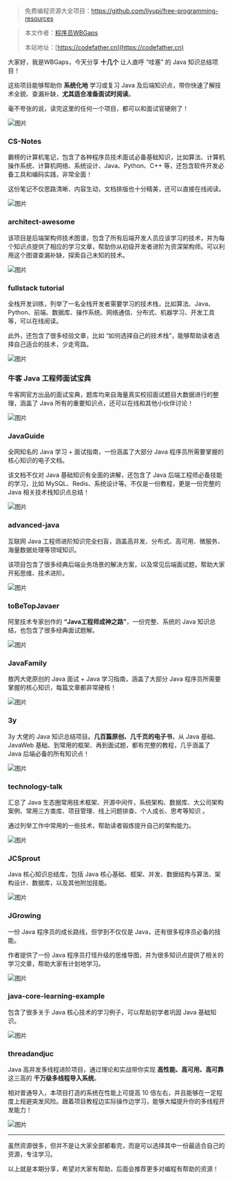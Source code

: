 > 免费编程资源大全项目：https://github.com/liyupi/free-programming-resources

> 本文作者：[程序员WBGaps](https://yuyuanweb.feishu.cn/wiki/Abldw5WkjidySxkKxU2cQdAtnah)
>
> 本站地址：[https://codefather.cn](https://codefather.cn)

大家好，我是WBGaps，今天分享 **十几个** 让人直呼 “哇塞” 的 Java 知识总结项目！

这些项目能够帮助你 **系统化地** 学习或复习 Java 及后端知识点，带你快速了解技术全貌、查漏补缺，**尤其适合准备面试时阅读**。

毫不夸张的说，读完这里的任何一个项目，都可以和面试官硬刚了！

![图片](https://pic.yupi.icu/5563/202311091038031.jpeg)

### CS-Notes

霸榜的计算机笔记，包含了各种程序员技术面试必备基础知识，比如算法、计算机操作系统、计算机网络、系统设计、Java、Python、C++ 等，还包含软件开发必备工具和编码实践，非常全面！

这份笔记不仅思路清晰、内容生动，文档排版也十分精美，还可以直接在线阅读。

![图片](https://pic.yupi.icu/5563/202311091038044.png)

### architect-awesome

该项目是后端架构师技术图谱，包含了所有后端开发人员应该学习的技术，并为每个知识点提供了相应的学习文章，帮助你从初级开发者进阶为资深架构师。可以利用这个图谱查漏补缺，探索自己未知的技术。

![图片](https://pic.yupi.icu/5563/202311091038028.png)

### fullstack tutorial

全栈开发训练，列举了一名全栈开发者需要学习的技术栈，比如算法、Java、Python、前端、数据库、操作系统、网络通信、分布式、机器学习、开发工具等，可以在线阅读。

此外，还包含了很多经验文章，比如 “如何选择自己的技术栈”，能够帮助读者选择自己适合的技术，少走弯路。

![图片](https://pic.yupi.icu/5563/202311091038053.png)

### 牛客 Java 工程师面试宝典

牛客网官方出品的面试宝典，题库均来自海量真实校招面试题目大数据进行的整理，涵盖了 Java 所有的重要知识点，还可以在线和其他小伙伴讨论！

![图片](https://pic.yupi.icu/5563/202311091038075.png)

### JavaGuide

全网知名的 Java 学习 + 面试指南，一份涵盖了大部分 Java 程序员所需要掌握的核心知识的电子文档。

该文档不仅对 Java 基础知识有全面的讲解，还包含了 Java 后端工程师必备技能的学习，比如 MySQL、Redis、系统设计等。不仅是一份教程，更是一份完整的 Java 相关技术栈知识点总结！

![图片](https://pic.yupi.icu/5563/202311091038086.png)

### advanced-java

互联网 Java 工程师进阶知识完全扫盲，涵盖高并发、分布式、高可用、微服务、海量数据处理等领域知识。

该项目包含了很多经典后端业务场景的解决方案，以及常见后端面试题，帮助大家开拓思维、技术进阶。

![图片](https://pic.yupi.icu/5563/202311091038482.png)

### toBeTopJavaer

阿里技术专家创作的 **“Java工程师成神之路”**，一份完整、系统的 Java 知识总结，也包含了很多经典面试题解。

![图片](https://pic.yupi.icu/5563/202311091038518.png)

### JavaFamily

敖丙大佬原创的 Java 面试 + Java 学习指南，涵盖了大部分 Java 程序员所需要掌握的核心知识，每篇文章都非常硬核！

![图片](https://pic.yupi.icu/5563/202311091038542.png)

### 3y

3y 大佬的 Java 知识总结项目。**几百篇原创、几千页的电子书**，从 Java 基础、JavaWeb 基础、到常用的框架、再到面试题，都有完整的教程，几乎涵盖了 Java 后端必备的所有知识点！

![图片](https://pic.yupi.icu/5563/202311091038547.png)

### technology-talk

汇总了 Java 生态圈常用技术框架、开源中间件，系统架构、数据库、大公司架构案例、常用三方类库、项目管理、线上问题排查、个人成长、思考等知识 。

通过列举工作中常用的一些技术，帮助读者锻炼提升自己的架构能力。

![图片](https://pic.yupi.icu/5563/202311091038549.png)

### JCSprout

Java 核心知识总结库，包括 Java 核心基础、框架、并发、数据结构与算法、架构设计、数据库，以及其他附加技能。

![图片](https://pic.yupi.icu/5563/202311091038687.png)

### JGrowing

一份 Java 程序员的成长路线，但学到不仅仅是 Java，还有很多程序员必备的技能。

作者提供了一份 Java 程序员打怪升级的思维导图，并为很多知识点提供了相关的学习文章，帮助大家有计划地学习。

![图片](https://pic.yupi.icu/5563/202311091038980.png)

### java-core-learning-example

包含了很多关于 Java 核心技术的学习例子，可以帮助初学者巩固 Java 基础知识。

![图片](https://pic.yupi.icu/5563/202311091038017.png)

### threadandjuc

Java 高并发多线程进阶项目，通过理论和实战带你实现 **高性能、高可用、高可靠** 这三高的 **千万级多线程导入系统**。

相对普通导入，本项目打造的系统在性能上可提高 10 倍左右，并且能够在一定程度上规避突发风险。跟着项目教程边实际操作边学习，能够大幅提升你的多线程开发能力！

![图片](https://pic.yupi.icu/5563/202311091038011.png)

------

虽然资源很多，但并不是让大家全部都看完，而是可以选择其中一份最适合自己的资源，专注学习。

以上就是本期分享，希望对大家有帮助，后面会推荐更多对编程有帮助的资源！


